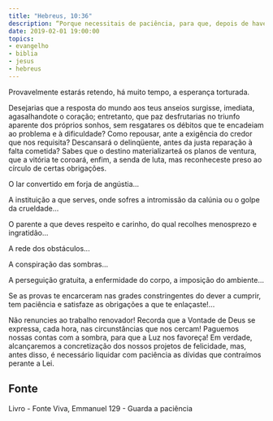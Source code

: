 ```yaml
---
title: "Hebreus, 10:36"
description: “Porque necessitais de paciência, para que, depois de haverdes feito a Vontade de Deus, possais alcançar a promessa.” Paulo
date: 2019-02-01 19:00:00
topics: 
- evangelho
- biblia
- jesus
- hebreus
---
```


Provavelmente estarás retendo, há muito tempo, a esperança torturada.

Desejarias que a resposta do mundo aos teus anseios surgisse, imediata,
agasalhando­te o coração; entretanto, que paz desfrutarias no triunfo aparente dos
próprios sonhos, sem resgatares os débitos que te encadeiam ao problema e à
dificuldade?
Como repousar, ante a exigência do credor que nos requisita?
Descansará o delinqüente, antes da justa reparação à falta cometida?
Sabes que o destino materializar­te­á os planos de ventura, que a vitória te
coroará, enfim, a senda de luta, mas reconheces­te preso ao círculo de certas
obrigações.

O lar convertido em forja de angústia...

A instituição a que serves, onde sofres a intromissão da calúnia ou o golpe
da crueldade...

O parente a que deves respeito e carinho, do qual recolhes menosprezo e
ingratidão...

A rede dos obstáculos...

A conspiração das sombras...

A perseguição gratuita, a enfermidade do corpo, a imposição do ambiente...

Se as provas te encarceram nas grades constringentes do dever a cumprir,
tem paciência e satisfaze as obrigações a que te enlaçaste!...

Não renuncies ao trabalho renovador!
Recorda que a Vontade de Deus se expressa, cada hora, nas circunstâncias
que nos cercam! Paguemos nossas contas com a sombra, para que a Luz nos
favoreça!
Em verdade, alcançaremos a concretização dos nossos projetos de
felicidade, mas, antes disso, é necessário liquidar com paciência as dívidas que
contraímos perante a Lei.


## Fonte
Livro - Fonte Viva, Emmanuel
129 - Guarda a paciência
